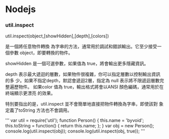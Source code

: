 
# Nodejs

### util.inspect

util.inspect(object,[showHidden],[depth],[colors])

是一個將任意物件轉換 為字串的方法，通常用於調試和錯誤輸出。它至少接受一個參數 object，即要轉換的物件。

showHidden 是一個可選參數，如果值為 true，將會輸出更多隱藏資訊。

depth 表示最大遞迴的層數，如果物件很複雜，你可以指定層數以控制輸出資訊的多 少。如果不指定depth，默認會遞迴2層，指定為 null 表示將不限遞迴層數完整遍歷物件。 如果color 值為 true，輸出格式將會以ANSI 顏色編碼，通常用於在終端顯示更漂亮 的效果。

特別要指出的是，util.inspect 並不會簡單地直接把物件轉換為字串，即使該對 象定義了toString 方法也不會調用。

'''
var util = require('util');
function Person() {
    this.name = 'byvoid';
    this.toString = function() {
    return this.name;
    };
}
var obj = new Person();
console.log(util.inspect(obj));
console.log(util.inspect(obj, true));
'''
